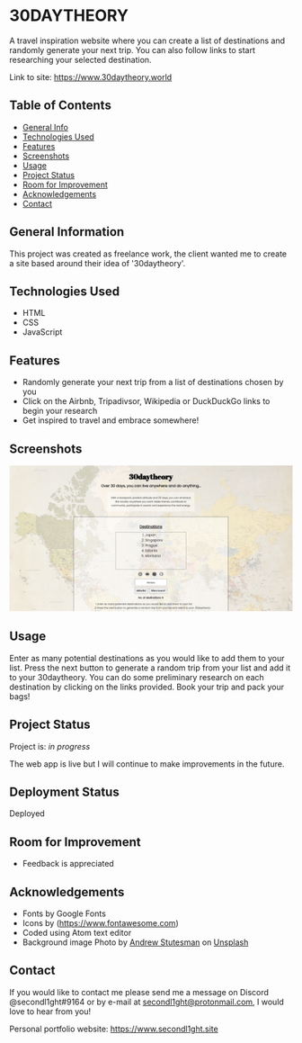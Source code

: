 # 30DAYTHEORY

A travel inspiration website where you can create a list of destinations and randomly generate your next trip. You can also follow links to start researching your selected destination.

Link to site: <https://www.30daytheory.world>

## Table of Contents

-   [General Info](#general-information)
-   [Technologies Used](#technologies-used)
-   [Features](#features)
-   [Screenshots](#screenshots)
-   [Usage](#usage)
-   [Project Status](#project-status)
-   [Room for Improvement](#room-for-improvement)
-   [Acknowledgements](#acknowledgements)
-   [Contact](#contact)

## General Information

This project was created as freelance work, the client wanted me to create a site based around their idea of '30daytheory'.

## Technologies Used

-   HTML
-   CSS
-   JavaScript

## Features

-   Randomly generate your next trip from a list of destinations chosen by you
-   Click on the Airbnb, Tripadivsor, Wikipedia or DuckDuckGo links to begin your research
-   Get inspired to travel and embrace somewhere!

## Screenshots

![screenshot](./images/screenshot.png)

## Usage

Enter as many potential destinations as you would like to add them to your list.
Press the next button to generate a random trip from your list and add it to your 30daytheory.
You can do some preliminary research on each destination by clicking on the links provided.
Book your trip and pack your bags!

## Project Status

Project is: _in progress_

The web app is live but I will continue to make improvements in the future.

## Deployment Status

Deployed

## Room for Improvement

-   Feedback is appreciated

## Acknowledgements

-   Fonts by Google Fonts
-   Icons by (<https://www.fontawesome.com>)
-   Coded using Atom text editor
-   Background image Photo by <a href="https://unsplash.com/@drewmark?utm_source=unsplash&utm_medium=referral&utm_content=creditCopyText">Andrew Stutesman</a> on <a href="https://unsplash.com/s/photos/world-map?utm_source=unsplash&utm_medium=referral&utm_content=creditCopyText">Unsplash</a>

## Contact

If you would like to contact me please send me a message on Discord @secondl1ght#9164 or by e-mail at secondl1ght@protonmail.com, I would love to hear from you!

Personal portfolio website: <https://www.secondl1ght.site>
